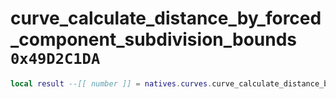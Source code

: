 # curve_calculate_distance_by_forced_component_subdivision_bounds `0x49D2C1DA`

```lua
local result --[[ number ]] = natives.curves.curve_calculate_distance_by_forced_component_subdivision_bounds(_unk0 --[[ number ]], _unk1 --[[ number ]], _unk2 --[[ number ]], _unk3 --[[ number ]])
```